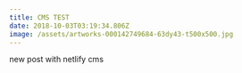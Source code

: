 ```yaml
---
title: CMS TEST
date: 2018-10-03T03:19:34.806Z
image: /assets/artworks-000142749684-63dy43-t500x500.jpg
---
```

new post with netlify cms
